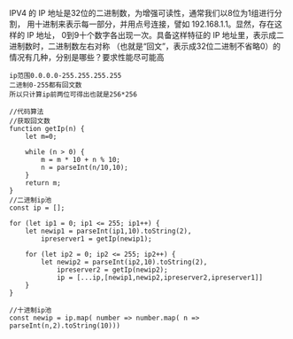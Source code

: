 IPV4 的 IP 地址是32位的二进制数，为增强可读性，通常我们以8位为1组进行分割，
    用十进制来表示每一部分，并用点号连接，譬如 192.168.1.1。显然，存在这样的 IP 地址，
    0到9十个数字各出现一次。具备这样特征的 IP 地址里，表示成二进制数时，二进制数左右对称
    （也就是“回文”，表示成32位二进制不省略0）的情况有几种，分别是哪些？要求性能尽可能高


```
ip范围0.0.0.0-255.255.255.255
二进制0-255都有回文数 
所以只计算ip前两位可得出也就是256*256

//代码算法
//获取回文数
function getIp(n) {
    let m=0;

    while (n > 0) {
        m = m * 10 + n % 10;
        n = parseInt(n/10,10);
    }
    return m;
}
//二进制ip池
const ip = [];

for (let ip1 = 0; ip1 <= 255; ip1++) {
    let newip1 = parseInt(ip1,10).toString(2),
        ipreserver1 = getIp(newip1);

    for (let ip2 = 0; ip2 <= 255; ip2++) {
        let newip2 = parseInt(ip2,10).toString(2),
            ipreserver2 = getIp(newip2);
            ip = [...ip,[newip1,newip2,ipreserver2,ipreserver1]]
    }
}

//十进制ip池
const newip = ip.map( number => number.map( n => parseInt(n,2).toString(10)))


```